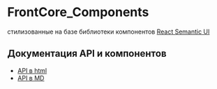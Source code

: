 # FrontCore_Components

стилизованные на базе библиотеки компонентов [React Semantic UI](https://react.semantic-ui.com)

## Документация API и компонентов
* [API в html](./docs/api/index.html)
* [API в MD](./docs/api.md)
